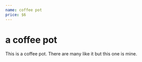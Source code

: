 ```yaml
---
name: coffee pot
price: $6
---
```

# a coffee pot

This is a coffee pot. There are many like it but this one is mine.
